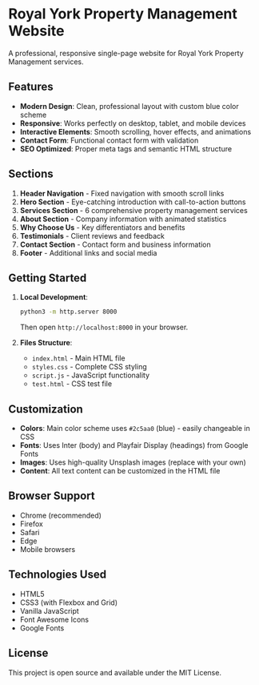 # Royal York Property Management Website

A professional, responsive single-page website for Royal York Property Management services.

## Features

- **Modern Design**: Clean, professional layout with custom blue color scheme
- **Responsive**: Works perfectly on desktop, tablet, and mobile devices
- **Interactive Elements**: Smooth scrolling, hover effects, and animations
- **Contact Form**: Functional contact form with validation
- **SEO Optimized**: Proper meta tags and semantic HTML structure

## Sections

1. **Header Navigation** - Fixed navigation with smooth scroll links
2. **Hero Section** - Eye-catching introduction with call-to-action buttons
3. **Services Section** - 6 comprehensive property management services
4. **About Section** - Company information with animated statistics
5. **Why Choose Us** - Key differentiators and benefits
6. **Testimonials** - Client reviews and feedback
7. **Contact Section** - Contact form and business information
8. **Footer** - Additional links and social media

## Getting Started

1. **Local Development**: 
   ```bash
   python3 -m http.server 8000
   ```
   Then open `http://localhost:8000` in your browser.

2. **Files Structure**:
   - `index.html` - Main HTML file
   - `styles.css` - Complete CSS styling
   - `script.js` - JavaScript functionality
   - `test.html` - CSS test file

## Customization

- **Colors**: Main color scheme uses `#2c5aa0` (blue) - easily changeable in CSS
- **Fonts**: Uses Inter (body) and Playfair Display (headings) from Google Fonts
- **Images**: Uses high-quality Unsplash images (replace with your own)
- **Content**: All text content can be customized in the HTML file

## Browser Support

- Chrome (recommended)
- Firefox
- Safari
- Edge
- Mobile browsers

## Technologies Used

- HTML5
- CSS3 (with Flexbox and Grid)
- Vanilla JavaScript
- Font Awesome Icons
- Google Fonts

## License

This project is open source and available under the MIT License.